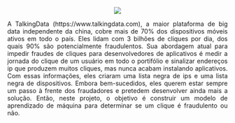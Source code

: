 <p align="center"><img src=https://i.imgur.com/o8FA8ZP.png/></p>

<p align="justify">
A TalkingData (https://www.talkingdata.com), a maior plataforma de big data independente da china, cobre mais de 70% dos dispositivos móveis ativos em todo o país. Eles lidam com 3 bilhões de cliques por dia, dos quais 90% são potencialmente fraudulentos. Sua abordagem atual para impedir fraudes de cliques para desenvolvedores de aplicativos é medir a jornada do clique de um usuário em todo o portifólio e sinalizar endereços ip que produzem muitos cliques, mas nunca acabam instalando aplicativos. Com essas informações, eles criaram uma lista negra de ips e uma lista negra de dispositivos. Embora bem-sucedidos, eles querem estar sempre um passo à frente dos fraudadores e pretedem desenvolver ainda mais a solução. Então, neste projeto, o objetivo é construir um modelo de aprendizado de máquina para determinar se um clique é fraudulento ou não.
</p>
